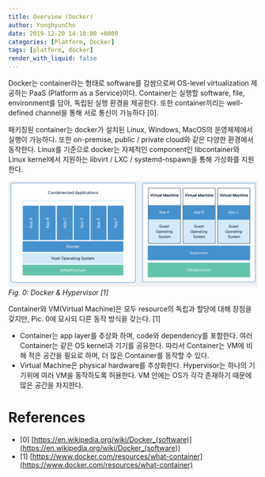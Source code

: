 ```yaml
---
title: Overview (Docker)
author: YonghyunCho
date: 2019-12-20 14:10:00 +0800
categories: [Platform, Docker]
tags: [platform, docker]
render_with_liquid: false
---
```


Docker는 container라는 형태로 software를 감쌈으로써 OS-level virtualization 제공하는 PaaS (Platform as a Service)이다. Container는 실행할 software, file, environment를 담아, 독립된 실행 환경을 제공한다. 또한 container끼리는 well-defined channel을 통해 서로 통신이 가능하다 [0]. 

패키징된 container는 docker가 설치된 Linux, Windows, MacOS의 운영체제에서 실행이 가능하다. 또한 on-premise, public / private cloud와 같은 다양한 환경에서 동작한다. Linux를 기준으로 docker는 자체적인 component인 libcontainer와 Linux kernel에서 지원하는 libvirt / LXC / systemd-nspawn을 통해 가상화를 지원한다. 

![Docker & Hypervisor](/assets/img/post/docker/overview/docker-vm.png)
_Fig. 0: Docker & Hypervisor [1]_

Container와 VM(Virtual Machine)은 모두 resource의 독립과 할당에 대해 장점을 갖지만, Pic. 0에 묘사되 다른 동작 방식을 갖는다. [1]

- Container는 app layer를 추상화 하며, code와 dependency를 포함한다. 여러 Container는 같은 OS kernel과 기기를 공유한다. 따라서 Container는 VM에 비해 적은 공간을 필요로 하며, 더 많은 Container를 동작할 수 있다.
- Virtual Machine은 physical hardware를 추상화한다. Hypervisor는 하나의 기기위에 여러 VM을 동작하도록 허용한다. VM 안에는 OS가 각각 존재하기 때문에 많은 공간을 차지한다.

# References

- [0] [https://en.wikipedia.org/wiki/Docker_(software)](https://en.wikipedia.org/wiki/Docker_(software))
- [1] [https://www.docker.com/resources/what-container](https://www.docker.com/resources/what-container)